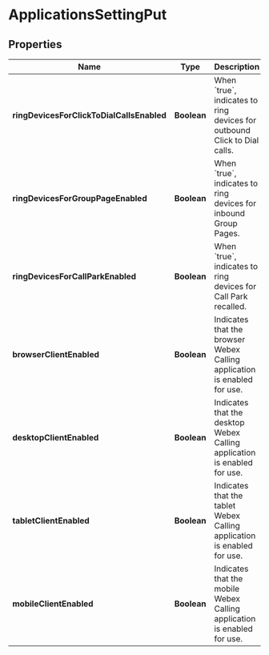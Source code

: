 <!--  Copyright 2025 Cisco Systems Inc.

Permission is hereby granted, free of charge, to any person obtaining a copy
of this software and associated documentation files (the "Software"), to deal
in the Software without restriction, including without limitation the rights
to use, copy, modify, merge, publish, distribute, sublicense, and/or sell
copies of the Software, and to permit persons to whom the Software is
furnished to do so, subject to the following conditions:

The above copyright notice and this permission notice shall be included in
all copies or substantial portions of the Software.

THE SOFTWARE IS PROVIDED "AS IS", WITHOUT WARRANTY OF ANY KIND, EXPRESS OR
IMPLIED, INCLUDING BUT NOT LIMITED TO THE WARRANTIES OF MERCHANTABILITY,
FITNESS FOR A PARTICULAR PURPOSE AND NONINFRINGEMENT. IN NO EVENT SHALL THE
AUTHORS OR COPYRIGHT HOLDERS BE LIABLE FOR ANY CLAIM, DAMAGES OR OTHER
LIABILITY, WHETHER IN AN ACTION OF CONTRACT, TORT OR OTHERWISE, ARISING FROM,
OUT OF OR IN CONNECTION WITH THE SOFTWARE OR THE USE OR OTHER DEALINGS IN
THE SOFTWARE.-->


# ApplicationsSettingPut


## Properties

| Name | Type | Description | Notes |
|------------ | ------------- | ------------- | -------------|
|**ringDevicesForClickToDialCallsEnabled** | **Boolean** | When &#x60;true&#x60;, indicates to ring devices for outbound Click to Dial calls. |  [optional] |
|**ringDevicesForGroupPageEnabled** | **Boolean** | When &#x60;true&#x60;, indicates to ring devices for inbound Group Pages. |  [optional] |
|**ringDevicesForCallParkEnabled** | **Boolean** | When &#x60;true&#x60;, indicates to ring devices for Call Park recalled. |  [optional] |
|**browserClientEnabled** | **Boolean** | Indicates that the browser Webex Calling application is enabled for use. |  [optional] |
|**desktopClientEnabled** | **Boolean** | Indicates that the desktop Webex Calling application is enabled for use. |  [optional] |
|**tabletClientEnabled** | **Boolean** | Indicates that the tablet Webex Calling application is enabled for use. |  [optional] |
|**mobileClientEnabled** | **Boolean** | Indicates that the mobile Webex Calling application is enabled for use. |  [optional] |



